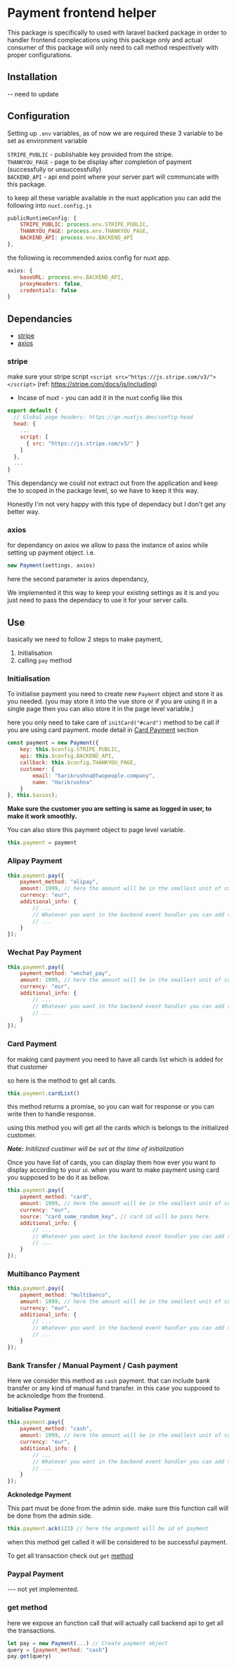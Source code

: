 # Payment frontend helper

This package is specifically to used with laravel backed package in order to handler frontend complecations using this package only and actual consumer of this package will only need to call method respectively with proper configurations.

## Installation

-- need to update

## Configuration

Setting up `.env` variables, as of now we are required these 3 variable to be set as environment variable

`STRIPE_PUBLIC` - publishable key provided from the stripe.   
`THANKYOU_PAGE` - page to be display after completion of payment (successfully or unsuccessfully)   
`BACKEND_API` - api end point where your server part will communcate with this package.

to keep all these variable available in the nuxt application you can add the following into `nuxt.config.js`

```js
publicRuntimeConfig: {
    STRIPE_PUBLIC: process.env.STRIPE_PUBLIC,
    THANKYOU_PAGE: process.env.THANKYOU_PAGE,
    BACKEND_API: process.env.BACKEND_API
},
```

the following is recommended axios config for nuxt app.

```js
axios: {
    baseURL: process.env.BACKEND_API,
    proxyHeaders: false,
    credentials: false
}
```


## Dependancies

- [stripe](#stripe)
- [axios](#axios)

### stripe
make sure your stripe script `<script src="https://js.stripe.com/v3/"></script>` (ref: https://stripe.com/docs/js/including)

* Incase of nuxt - you can add it in the nuxt config like this

```js
export default {
  // Global page headers: https://go.nuxtjs.dev/config-head
  head: {
    ...
    script: [
      { src: "https://js.stripe.com/v3/" }
    ]
  },
  ...
}
```

This dependancy we could not extract out from the application and keep the to scoped in the package level, so we have to keep it this way.

Honestly I'm not very happy with this type of dependacy but I don't get any better way.


### axios
for dependancy on axios we allow to pass the instance of axios while setting up payment object.
i.e.
```js
new Payment(settings, axios)
```

here the second parameter is axios dependancy, 

We implemented it this way to keep your existing settings as it is and you just need to pass the dependacy to use it for your server calls.


## Use

basically we need to follow 2 steps to make payment, 

1. Initialisation
2. calling `pay` method

### Initialisation

To initialise payment you need to create new `Payment` object and store it as you needed. (you may store it into the vue store or if you are using it in a single page then you can also store it in the page level variable.)

here you only need to take care of `initCard("#card")` method to be call if you are using card payment. mode detail in [Card Payment](#card-payment) section

```js
const payment = new Payment({
    key: this.$config.STRIPE_PUBLIC,
    api: this.$config.BACKEND_API,
    callback: this.$config.THANKYOU_PAGE,
    customer: {
        email: "harikrushna@twopeople.company",
        name: "Harikrushna"
    }
}, this.$axios);
```

**Make sure the customer you are setting is same as logged in user, to make it work smoothly.**

You can also store this payment object to page level variable.
```js
this.payment = payment
```

### Alipay Payment

```js
this.payment.pay({
    payment_method: "alipay",
    amount: 1999, // here the amount will be in the smallest unit of currency.
    currency: "eur",
    additional_info: {
        // ...
        // Whatever you want in the backend event handler you can add them here
        // ...
    }
});
```

### Wechat Pay Payment

```js
this.payment.pay({
    payment_method: "wechat_pay",
    amount: 1999, // here the amount will be in the smallest unit of currency.
    currency: "eur",
    additional_info: {
        // ...
        // Whatever you want in the backend event handler you can add them here
        // ...
    }
});
```

### Card Payment

for making card payment you need to have all cards list which is added for that customer

so here is the method to get all cards.
```js
this.payment.cardList()
```
this method returns a promise, so you can wait for response or you can write then to handle response.

using this method you will get all the cards which is belongs to the initialized customer.

_**Note:** Initilized custimer will be set at the time of initialization_

Once you have list of cards, you can display them how ever you want to display according to your ui. when you want to make payment using card you supposed to be do it as bellow.

```js
this.payment.pay({
    payment_method: "card",
    amount: 1999, // here the amount will be in the smallest unit of currency.
    currency: "eur",
    source: "card_some_random_key", // card id will be pass here.
    additional_info: {
        // ...
        // Whatever you want in the backend event handler you can add them here
        // ...
    }
});

```

<!-- Depricated card payment -->
<!-- 
### Card Payment

when using this payment method make sure you are calling `initCard("#card")` method at the time of mounting the component / page.   

`initCard` method accepts one string argument which should be id of an empty div (where you expect to load details of card.) as shown in bellow.

```html
<div id="card"></div>
<button @click="pay"> Pay <button>
```

```js
mounted() {
    this.payment = new Payment(...) // Create payment object
    this.payment.initCard("#card")
},
methods: {
    pay() {
        this.payment.pay({
            payment_method: "card",
            amount: 1999, // here the amount will be in the smallest unit of currency.
            currency: "eur",
            additional_info: {
                // ...
                // Whatever you want in the backend event handler you can add them here
                // ...
            }
        })
    }
}
```

In case you want to show card input only when card method is selected then it's adviced to use `v-show` to make them visible and invisible, this will keep your content (card initialization from stripe side) safe.
 -->

### Multibanco Payment

```js
this.payment.pay({
    payment_method: "multibanco",
    amount: 1999, // here the amount will be in the smallest unit of currency.
    currency: "eur",
    additional_info: {
        // ...
        // Whatever you want in the backend event handler you can add them here
        // ...
    }
});
```

### Bank Transfer / Manual Payment / Cash payment

Here we consider this method as `cash` payment. that can include bank transfer or any kind of manual fund transfer. in this case you supposed to be acknoledge from the frontend.

**Initialise Payment**

```js
this.payment.pay({
    payment_method: "cash",
    amount: 1999, // here the amount will be in the smallest unit of currency.
    currency: "eur",
    additional_info: {
        // ...
        // Whatever you want in the backend event handler you can add them here
        // ...
    }
});
```

**Acknoledge Payment**

This part must be done from the admin side. make sure this function call will be done from the admin side.

```js
this.payment.ack(123) // here the argument will be id of payment
```

when this method get called it will be considered to be successful payment.

To get all transaction check out `get` [method](#get_method)


### Paypal Payment

--- not yet implemented.


### get method

here we expose an function call that will actually call backend api to get all the transactions.

```js
let pay = new Payment(...) // Create payment object
query = {payment_method: "cash"}
pay.get(query)

```